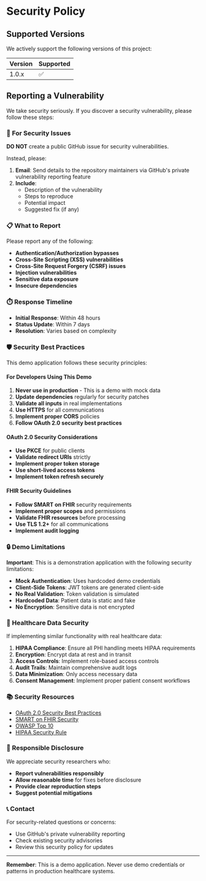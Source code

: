 # Security Policy

## Supported Versions

We actively support the following versions of this project:

| Version | Supported          |
| ------- | ------------------ |
| 1.0.x   | :white_check_mark: |

## Reporting a Vulnerability

We take security seriously. If you discover a security vulnerability, please follow these steps:

### 🚨 For Security Issues

**DO NOT** create a public GitHub issue for security vulnerabilities.

Instead, please:

1. **Email**: Send details to the repository maintainers via GitHub's private vulnerability reporting feature
2. **Include**: 
   - Description of the vulnerability
   - Steps to reproduce
   - Potential impact
   - Suggested fix (if any)

### 📋 What to Report

Please report any of the following:

- **Authentication/Authorization bypasses**
- **Cross-Site Scripting (XSS) vulnerabilities**
- **Cross-Site Request Forgery (CSRF) issues**
- **Injection vulnerabilities**
- **Sensitive data exposure**
- **Insecure dependencies**

### ⏱️ Response Timeline

- **Initial Response**: Within 48 hours
- **Status Update**: Within 7 days
- **Resolution**: Varies based on complexity

### 🛡️ Security Best Practices

This demo application follows these security principles:

#### For Developers Using This Demo

1. **Never use in production** - This is a demo with mock data
2. **Update dependencies** regularly for security patches
3. **Validate all inputs** in real implementations
4. **Use HTTPS** for all communications
5. **Implement proper CORS** policies
6. **Follow OAuth 2.0 security best practices**

#### OAuth 2.0 Security Considerations

- **Use PKCE** for public clients
- **Validate redirect URIs** strictly
- **Implement proper token storage**
- **Use short-lived access tokens**
- **Implement token refresh securely**

#### FHIR Security Guidelines

- **Follow SMART on FHIR** security requirements
- **Implement proper scopes** and permissions
- **Validate FHIR resources** before processing
- **Use TLS 1.2+** for all communications
- **Implement audit logging**

### 🔒 Demo Limitations

**Important**: This is a demonstration application with the following security limitations:

- **Mock Authentication**: Uses hardcoded demo credentials
- **Client-Side Tokens**: JWT tokens are generated client-side
- **No Real Validation**: Token validation is simulated
- **Hardcoded Data**: Patient data is static and fake
- **No Encryption**: Sensitive data is not encrypted

### 🏥 Healthcare Data Security

If implementing similar functionality with real healthcare data:

1. **HIPAA Compliance**: Ensure all PHI handling meets HIPAA requirements
2. **Encryption**: Encrypt data at rest and in transit
3. **Access Controls**: Implement role-based access controls
4. **Audit Trails**: Maintain comprehensive audit logs
5. **Data Minimization**: Only access necessary data
6. **Consent Management**: Implement proper patient consent workflows

### 📚 Security Resources

- [OAuth 2.0 Security Best Practices](https://tools.ietf.org/html/draft-ietf-oauth-security-topics)
- [SMART on FHIR Security](https://hl7.org/fhir/smart-app-launch/1.0.0/scopes-and-launch-context/index.html)
- [OWASP Top 10](https://owasp.org/www-project-top-ten/)
- [HIPAA Security Rule](https://www.hhs.gov/hipaa/for-professionals/security/index.html)

### 🤝 Responsible Disclosure

We appreciate security researchers who:

- **Report vulnerabilities responsibly**
- **Allow reasonable time** for fixes before disclosure
- **Provide clear reproduction steps**
- **Suggest potential mitigations**

### 📞 Contact

For security-related questions or concerns:

- Use GitHub's private vulnerability reporting
- Check existing security advisories
- Review this security policy for updates

---

**Remember**: This is a demo application. Never use demo credentials or patterns in production healthcare systems.
